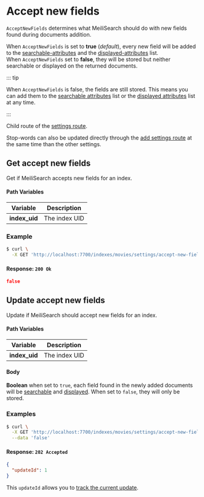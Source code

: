 # Accept new fields

`AcceptNewFields` determines what MeiliSearch should do with new fields found during documents addition.

When `AcceptNewFields` is set to **true** (*default*), every new field will be added to the [searchable-attributes](/references/searchable_attributes.md) and the [displayed-attributes](/references/displayed_attributes.md) list.<br>
When `AcceptNewFields` set to **false**, they will be stored but neither searchable or displayed on the returned documents.

::: tip

When `AcceptNewFields` is false, the fields are still stored. This means you can add them to the [searchable attributes](/references/searchable_attributes.md) list or the [displayed attributes](/references/displayed_attributes.md) list at any time.

:::

Child route of the [settings route](/references/settings.md).

Stop-words can also be updated directly through the [add settings route](/references/settings.md#add-settings) at the same time than the other settings.

## Get accept new fields

<RouteHighlighter method="GET" route="/indexes/:index_uid/settings/accept-new-fields" />

Get if MeiliSearch accepts new fields for an index.

#### Path Variables

| Variable          | Description           |
|-------------------|-----------------------|
| **index_uid**         | The index UID |

### Example

```bash
$ curl \
  -X GET 'http://localhost:7700/indexes/movies/settings/accept-new-fields'
```

#### Response: `200 Ok`


```json
false
```

## Update accept new fields

<RouteHighlighter method="POST" route="/indexes/:index_uid/settings/accept-new-fields" />

Update if MeiliSearch should accept new fields for an index.

#### Path Variables

| Variable          | Description           |
|-------------------|-----------------------|
| **index_uid**         | The index UID |

#### Body

**Boolean** when set to `true`, each field found in the newly added documents will be [searchable](/references/searchable_attributes.md) and [displayed](/references/displayed_attributes.md). When set to `false`, they will only be stored.

### Examples

```bash
$ curl \
  -X GET 'http://localhost:7700/indexes/movies/settings/accept-new-fields' \
  --data 'false'
```

#### Response: `202 Accepted`

```json
{
  "updateId": 1
}
```
This `updateId` allows you to [track the current update](/references/updates.md).
